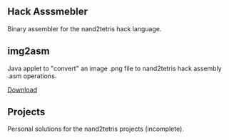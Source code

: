 ## Hack Asssmebler

Binary assembler for the nand2tetris hack language.

## img2asm

Java applet to "convert" an image .png file to nand2tetris hack assembly .asm operations.

[Download](https://github.com/ExoSkeletons/nand2tetris/releases/download/v1.0.0/img2asm.jar)

## Projects

Personal solutions for the nand2tetris projects (incomplete).
